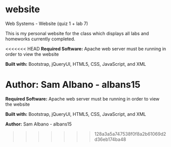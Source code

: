 # website
Web Systems - Website (quiz 1 + lab 7)

This is my personal website for the class which displays all labs and homeworks currently completed.

<<<<<<< HEAD
<strong>Required Software:</strong> Apache web server must be running in order to view the website

<strong>Built with:</strong> Bootstrap, jQueryUI, HTML5, CSS, JavaScript, and XML

<strong>Author:</strong> Sam Albano - albans15
=======
**Required Software:** Apache web server must be running in order to view the website

**Built with:** Bootstrap, jQueryUI, HTML5, CSS, JavaScript, and XML

**Author:** Sam Albano - albans15
>>>>>>> 128a3a5a747538f0f8a2b61069d2d36eb174ba48


